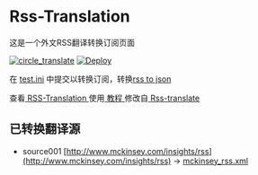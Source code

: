 # Rss-Translation

这是一个外文RSS翻译转换订阅页面 

[![circle_translate](https://github.com/aa506/Rss-Translation/actions/workflows/circle_translate.yml/badge.svg)](https://github.com/aa506/Rss-Translation/actions/workflows/circle_translate.yml)
[![Deploy](https://github.com/aa506/Rss-Translation/actions/workflows/jekyll-gh-pages.yml/badge.svg)](https://github.com/aa506/Rss-Translation/actions/workflows/jekyll-gh-pages.yml)

在 [test.ini](https://github.com/aa506/Rss-Translation/blob/main/test.ini) 中提交以转换订阅，转换[rss to json](https://rss2json.com/)

查看[ RSS-Translation ](https://aa506.github.io/RSS-Translation)使用[ 教程 ](https://www.tjsky.net/tutorial/644)修改自[ Rss-translate ](https://github.com/aa506/Rss-Translation/)

## 已转换翻译源

 - source001 [http://www.mckinsey.com/insights/rss](http://www.mckinsey.com/insights/rss) -> [mckinsey_rss.xml](rss/mckinsey_rss.xml)
